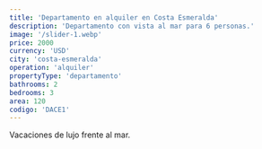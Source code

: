 ```yaml
---
title: 'Departamento en alquiler en Costa Esmeralda'
description: 'Departamento con vista al mar para 6 personas.'
image: '/slider-1.webp'
price: 2000
currency: 'USD'
city: 'costa-esmeralda'
operation: 'alquiler'
propertyType: 'departamento'
bathrooms: 2
bedrooms: 3
area: 120
codigo: 'DACE1'
---
```


Vacaciones de lujo frente al mar.
